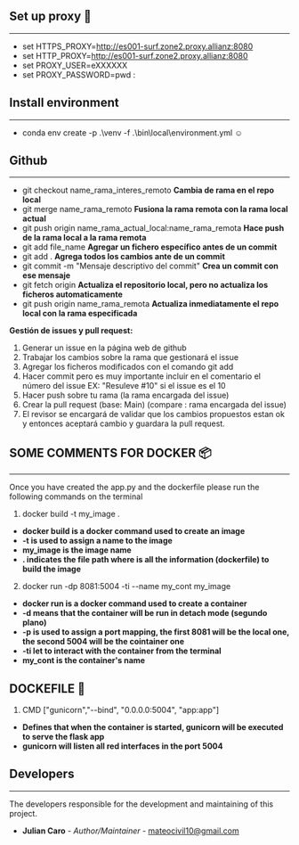 ## Set up proxy :rocket:
--------------------
* set HTTPS_PROXY=http://es001-surf.zone2.proxy.allianz:8080
* set HTTP_PROXY=http://es001-surf.zone2.proxy.allianz:8080
* set PROXY_USER=eXXXXXX
* set PROXY_PASSWORD=pwd :

## Install environment 
----------------------
* conda env create -p .\venv -f .\bin\local\environment.yml :relaxed: 

## Github 
----------------------
* git checkout name_rama_interes_remoto **Cambia de rama en el repo local**
* git merge name_rama_remoto  **Fusiona la rama remota con la rama local actual**
* git push origin name_rama_actual_local:name_rama_remota **Hace push de la rama local a la rama remota**
* git add file_name **Agregar un fichero específico antes de un commit**
* git add . **Agrega todos los cambios ante de un commit**
* git commit -m "Mensaje descriptivo del commit" **Crea un commit con ese mensaje**
* git fetch origin **Actualiza el repositorio local, pero no actualiza los ficheros automaticamente**
* git push origin name_rama_remota **Actualiza inmediatamente el repo local con la rama especificada**

**Gestión de issues y pull request:**

1. Generar un issue en la página web de github
2. Trabajar los cambios sobre la rama que gestionará el issue
3. Agregar los ficheros modificados con el comando git add
4. Hacer commit pero es muy importante incluir en el comentario el número del issue EX: "Resuleve #10" si el issue es el 10
5. Hacer push sobre tu rama (la rama encargada del issue)
6. Crear la pull request (base: Main) (compare : rama encargada del issue)
7. El revisor se encargará de validar que los cambios propuestos estan ok y entonces aceptará cambio y guardara la pull request.

## SOME COMMENTS FOR DOCKER :package:
------------------------------------
Once you have created the app.py and the dockerfile please run the following commands on the terminal

1. docker build -t my_image . 
* **docker build is a docker command used to create an image**
* **-t is used to assign a name to the image**
* **my_image is the image name**
* **. indicates the file path where is all the information (dockerfile) to build the image**

2. docker run -dp 8081:5004 -ti --name my_cont my_image
* **docker run is a docker command used to create a container**
* **-d means that the container will be run in detach mode (segundo plano)**
* **-p is used to assign a port mapping, the first 8081 will be the local one, the second 5004 will be the cointainer one**
* **-ti let to interact with the container from the terminal**
* **my_cont is the container's name**

## DOCKEFILE :file_folder:
1. CMD ["gunicorn","--bind", "0.0.0.0:5004", "app:app"]
* **Defines that when the container is started, gunicorn will be executed to serve the flask app**
* **gunicorn will listen all red interfaces in the port 5004**

## Developers
----------------------
The developers responsible for the development and maintaining of this project.

* **Julian Caro** - *Author/Maintainer* - [mateocivil10@gmail.com](https://github.developer.allianz.io/jesusmanuel-sono)

